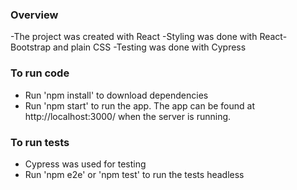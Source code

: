 ### Overview
-The project was created with React
-Styling was done with React-Bootstrap and plain CSS
-Testing was done with Cypress

### To run code
- Run 'npm install' to download dependencies
- Run 'npm start' to run the app. The app can be found at http://localhost:3000/ when the server is running.

 ### To run tests
 - Cypress was used for testing
 - Run 'npm e2e' or 'npm test' to run the tests headless
